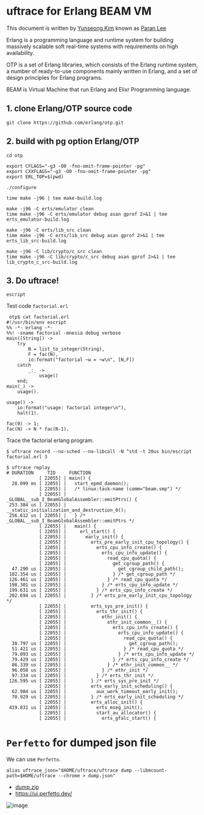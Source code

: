 # uftrace for Erlang BEAM VM

This document is written by [Yunseong Kim](https://github.com/yskelg) known as [Paran Lee](https://github.com/paranlee)

Erlang is a programming language and runtime system for building massively scalable soft real-time systems with requirements on high availability.

OTP is a set of Erlang libraries, which consists of the Erlang runtime system, a number of ready-to-use components mainly written in Erlang, and a set of design principles for Erlang programs.

BEAM is Virtual Machine that run Erlang and Elixr Programming language.

## 1. clone Erlang/OTP source code

```
git clone https://github.com/erlang/otp.git
```

## 2. build with pg option Erlang/OTP

```
cd otp

export CFLAGS="-g3 -O0 -fno-omit-frame-pointer -pg"
export CXXFLAGS="-g3 -O0 -fno-omit-frame-pointer -pg"
export ERL_TOP=$(pwd)

./configure

time make -j96 | tee make-build.log

make -j96 -C erts/emulator clean
time make -j96 -C erts/emulator debug asan gprof 2>&1 | tee erts_emulator-build.log

make -j96 -C erts/lib_src clean
time make -j96 -C erts/lib_src debug asan gprof 2>&1 | tee erts_lib_src-build.log

make -j96 -C lib/crypto/c_src clean
time make -j96 -C lib/crypto/c_src debug asan gprof 2>&1 | tee lib_crypto_c_src-build.log
```

## 3. Do uftrace!

`escript`

Test code `factorial.erl`
```
 otp$ cat factorial.erl 
#!/usr/bin/env escript
%% -*- erlang -*-
%%! -sname factorial -mnesia debug verbose
main([String]) ->
    try
        N = list_to_integer(String),
        F = fac(N),
        io:format("factorial ~w = ~w\n", [N,F])
    catch
        _:_ ->
            usage()
    end;
main(_) ->
    usage().

usage() ->
    io:format("usage: factorial integer\n"),
    halt(1).

fac(0) -> 1;
fac(N) -> N * fac(N-1).
```
Trace the factorial erlang program.
```
$ uftrace record --no-sched --no-libcall -N ^std -t 20us bin/escript factorial.erl 3

$ uftrace replay
# DURATION     TID     FUNCTION
            [ 22055] | main() {
  28.099 ms [ 22055] |   start_epmd_daemon();
            [ 22055] |   /* linux:task-name (comm="beam.smp") */
            [ 22055] |   _GLOBAL__sub_I_BeamGlobalAssembler::emitPtrs() {
 253.384 us [ 22055] |     __static_initialization_and_destruction_0();
 256.612 us [ 22055] |   } /* _GLOBAL__sub_I_BeamGlobalAssembler::emitPtrs */
            [ 22055] |   main() {
            [ 22055] |     erl_start() {
            [ 22055] |       early_init() {
            [ 22055] |         erts_pre_early_init_cpu_topology() {
            [ 22055] |           erts_cpu_info_create() {
            [ 22055] |             erts_cpu_info_update() {
            [ 22055] |               read_cpu_quota() {
            [ 22055] |                 get_cgroup_path() {
  47.290 us [ 22055] |                   get_cgroup_child_path();
 102.354 us [ 22055] |                 } /* get_cgroup_path */
 126.461 us [ 22055] |               } /* read_cpu_quota */
 198.301 us [ 22055] |             } /* erts_cpu_info_update */
 199.631 us [ 22055] |           } /* erts_cpu_info_create */
 202.694 us [ 22055] |         } /* erts_pre_early_init_cpu_topology */
            [ 22055] |         erts_sys_pre_init() {
            [ 22055] |           erts_thr_init() {
            [ 22055] |             ethr_init() {
            [ 22055] |               ethr_init_common__() {
            [ 22055] |                 erts_cpu_info_create() {
            [ 22055] |                   erts_cpu_info_update() {
            [ 22055] |                     read_cpu_quota() {
  38.797 us [ 22055] |                       get_cgroup_path();
  51.421 us [ 22055] |                     } /* read_cpu_quota */
  79.093 us [ 22055] |                   } /* erts_cpu_info_update */
  79.429 us [ 22055] |                 } /* erts_cpu_info_create */
  86.339 us [ 22055] |               } /* ethr_init_common__ */
  96.058 us [ 22055] |             } /* ethr_init */
  97.334 us [ 22055] |           } /* erts_thr_init */
 126.595 us [ 22055] |         } /* erts_sys_pre_init */
            [ 22055] |         erts_early_init_scheduling() {
  62.984 us [ 22055] |           aux_work_timeout_early_init();
  70.929 us [ 22055] |         } /* erts_early_init_scheduling */
            [ 22055] |         erts_alloc_init() {
 419.831 us [ 22055] |           erts_mseg_init();
            [ 22055] |           start_au_allocator() {
            [ 22055] |             erts_gfalc_start() {
```

# `Perfetto` for dumped json file

We can use `Perfetto`.

```
alias uftrace_json="$HOME/uftrace/uftrace dump --libmcount-path=$HOME/uftrace --chrome > dump.json"
```
- [dump.zip](https://github.com/namhyung/uftrace/files/14156453/dump.zip)
- https://ui.perfetto.dev/

![image](https://github.com/namhyung/uftrace/assets/43713967/fae7e3f4-1638-4344-859d-4e0d8d1b38d4)
